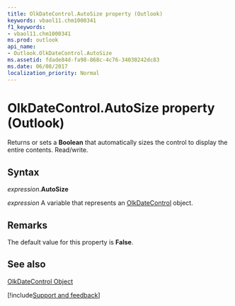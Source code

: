 ```yaml
---
title: OlkDateControl.AutoSize property (Outlook)
keywords: vbaol11.chm1000341
f1_keywords:
- vbaol11.chm1000341
ms.prod: outlook
api_name:
- Outlook.OlkDateControl.AutoSize
ms.assetid: fdade84d-fa98-868c-4c76-34030242dc83
ms.date: 06/08/2017
localization_priority: Normal
---
```



# OlkDateControl.AutoSize property (Outlook)

Returns or sets a  **Boolean** that automatically sizes the control to display the entire contents. Read/write.


## Syntax

_expression_.**AutoSize**

_expression_ A variable that represents an [OlkDateControl](Outlook.OlkDateControl.md) object.


## Remarks

 The default value for this property is **False**.


## See also


[OlkDateControl Object](Outlook.OlkDateControl.md)

[!include[Support and feedback](~/includes/feedback-boilerplate.md)]